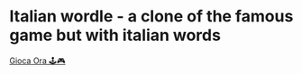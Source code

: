# Italian wordle - a clone of the famous game but with italian words

[Gioca Ora 🕹🎮](https://italianwordleclone.netlify.app/)
